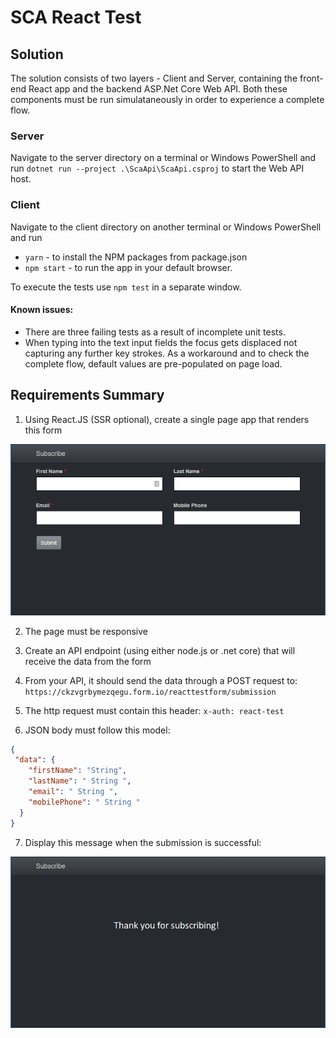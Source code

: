 # SCA React Test

## Solution

The solution consists of two layers - Client and Server, containing the front-end React app and the backend ASP.Net Core Web API. Both these components must be run simulataneously in order to experience a complete flow.

### Server

Navigate to the server directory on a terminal or Windows PowerShell and run ```dotnet run --project .\ScaApi\ScaApi.csproj``` to start the Web API host.

### Client

Navigate to the client directory on another terminal or Windows PowerShell and run

* ```yarn``` - to install the NPM packages from package.json
* ```npm start``` - to run the app in your default browser.

To execute the tests use ```npm test``` in a separate window.

#### Known issues:
* There are three failing tests as a result of incomplete unit tests.
* When typing into the text input fields the focus gets displaced not capturing any further key strokes. As a workaround and to check the complete flow, default values are pre-populated on page load.

## Requirements Summary

1.	Using React.JS (SSR optional), create a single page app that renders this form

![Subscribe form](/form.png "Subscribe form")

2.	The page must be responsive
3.	Create an API endpoint (using either node.js or .net core) that will receive the data from the form
4.	From your API, it should send the data through a POST request to:
```https://ckzvgrbymezqegu.form.io/reacttestform/submission```

5. The http request must contain this header:
```x-auth: react-test```

6. JSON body must follow this model:
```json
{
 "data": {
    "firstName": "String",
    "lastName": " String ",
    "email": " String ",
    "mobilePhone": " String "
  }
}
```
7. Display this message when the submission is successful:

![Submission Result](/result.png "Submission Result")